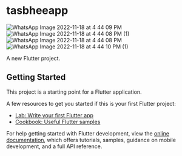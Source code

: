 # tasbheeapp
![WhatsApp Image 2022-11-18 at 4 44 09 PM](https://user-images.githubusercontent.com/64838868/202743993-2e448065-87e9-425d-8256-69bd2c57be1c.jpeg)
![WhatsApp Image 2022-11-18 at 4 44 08 PM (1)](https://user-images.githubusercontent.com/64838868/202744020-9ca351b6-c264-48d8-ae01-002141472db3.jpeg)
![WhatsApp Image 2022-11-18 at 4 44 08 PM](https://user-images.githubusercontent.com/64838868/202744030-841b21c7-cbe4-46b6-a7f9-4f3add5267b2.jpeg)
![WhatsApp Image 2022-11-18 at 4 44 10 PM (1)](https://user-images.githubusercontent.com/64838868/202744148-574ce37b-9c0f-426c-a9d1-9624ffddfb2a.jpeg)


A new Flutter project.

## Getting Started

This project is a starting point for a Flutter application.

A few resources to get you started if this is your first Flutter project:

- [Lab: Write your first Flutter app](https://docs.flutter.dev/get-started/codelab)
- [Cookbook: Useful Flutter samples](https://docs.flutter.dev/cookbook)

For help getting started with Flutter development, view the
[online documentation](https://docs.flutter.dev/), which offers tutorials,
samples, guidance on mobile development, and a full API reference.
